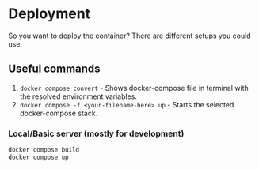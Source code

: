 # Deployment

So you want to deploy the container? There are different setups you could use.

## Useful commands

1. `docker compose convert` - Shows docker-compose file in terminal with the resolved environment variables.
2. `docker compose -f <your-filename-here> up` - Starts the selected docker-compose stack.

### Local/Basic server (mostly for development)

```bash
docker compose build
docker compose up
```
